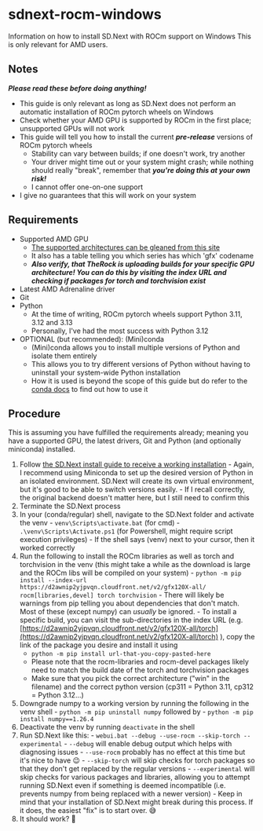 # sdnext-rocm-windows
Information on how to install SD.Next with ROCm support on Windows
This is only relevant for AMD users.

## Notes
***Please read these before doing anything!***
  - This guide is only relevant as long as SD.Next does not perform an automatic installation of ROCm pytorch wheels on Windows
  - Check whether your AMD GPU is supported by ROCm in the first place; unsupported GPUs will not work
  - This guide will tell you how to install the current ***pre-release*** versions of ROCm pytorch wheels
    - Stability can vary between builds; if one doesn't work, try another
    - Your driver might time out or your system might crash; while nothing should really "break", remember that ***you're doing this at your own risk!***
    - I cannot offer one-on-one support
  - I give no guarantees that this will work on your system

## Requirements
  - Supported AMD GPU
    - [The supported architectures can be gleaned from this site](https://github.com/ROCm/TheRock/blob/main/RELEASES.md)
    - It also has a table telling you which series has which 'gfx' codename
    - ***Also verify, that TheRock is uploading builds for your specific GPU architecture! You can do this by visiting the index URL and checking if packages for torch and torchvision exist***
  - Latest AMD Adrenaline driver
  - Git
  - Python
    - At the time of writing, ROCm pytorch wheels support Python 3.11, 3.12 and 3.13
    - Personally, I've had the most success with Python 3.12
  - OPTIONAL (but recommended): (Mini)conda
    - (Mini)conda allows you to install multiple versions of Python and isolate them entirely
    - This allows you to try different versions of Python without having to uninstall your system-wide Python installation
    - How it is used is beyond the scope of this guide but do refer to the [conda docs](https://docs.conda.io/projects/conda/en/latest/user-guide/tasks/manage-environments.html) to find out how to use it

## Procedure
This is assuming you have fulfilled the requirements already; meaning you have a supported GPU, the latest drivers, Git and Python (and optionally miniconda) installed.

  1. Follow [the SD.Next install guide to receive a working installation](https://vladmandic.github.io/sdnext-docs/Installation/)
    - Again, I recommend using Miniconda to set up the desired version of Python in an isolated environment. SD.Next will create its own virtual environment, but it's good to be able to switch versions easily.
    - If I recall correctly, the original backend doesn't matter here, but I still need to confirm this
  2. Terminate the SD.Next process
  3. In your (conda/regular) shell, navigate to the SD.Next folder and activate the venv
    - `venv\Scripts\activate.bat` (for cmd)
    - `.\venv\Scripts\Activate.ps1` (for Powershell, might require script execution privileges)
    - If the shell says (venv) next to your cursor, then it worked correctly
  5. Run the following to install the ROCm libraries as well as torch and torchvision in the venv (this might take a while as the download is large and the ROCm libs will be compiled on your system)
    - `python -m pip install --index-url https://d2awnip2yjpvqn.cloudfront.net/v2/gfx120X-all/ rocm[libraries,devel] torch torchvision`
    - There will likely be warnings from pip telling you about dependencies that don't match. Most of these (except numpy) can *usually* be ignored.
    - To install a specific build, you can visit the sub-directories in the index URL (e.g. [https://d2awnip2yjpvqn.cloudfront.net/v2/gfx120X-all/torch](https://d2awnip2yjpvqn.cloudfront.net/v2/gfx120X-all/torch) ), copy the link of the package you desire and install it using
       - `python -m pip install url-that-you-copy-pasted-here`
       - Please note that the rocm-libraries and rocm-devel packages likely need to match the build date of the torch and torchvision packages
       - Make sure that you pick the correct architecture ("win" in the filename) and the correct python version (cp311 = Python 3.11, cp312 = Python 3.12...)
  6. Downgrade numpy to a working version by running the following in the venv shell
    - `python -m pip uninstall numpy` followed by
    - `python -m pip install numpy==1.26.4`
  7. Deactivate the venv by running `deactivate` in the shell
  8. Run SD.Next like this:
    - `webui.bat --debug --use-rocm --skip-torch --experimental`
    - `--debug` will enable debug output which helps with diagnosing issues
    - `--use-rocm` probably has no effect at this time but it's nice to have 😉
    - `--skip-torch` will skip checks for torch packages so that they don't get replaced by the regular versions
    - `--experimental` will skip checks for various packages and libraries, allowing you to attempt running SD.Next even if something is deemed incompatible (i.e. prevents numpy from being replaced with a newer version)
    - Keep in mind that your installation of SD.Next might break during this process. If it does, the easiest "fix" is to start over. 😅
  10. It should work? 🤔
